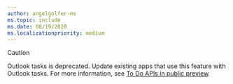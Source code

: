 ```yaml
---
author: angelgolfer-ms
ms.topic: include
ms.date: 08/19/2020
ms.localizationpriority: medium
---
```


<!-- markdownlint-disable MD041-->

> [!CAUTION]
> Outlook tasks is deprecated. Update existing apps that use this feature with Outlook tasks. For more information, see [To Do APIs in public preview](https://developer.microsoft.com/graph/blogs/the-new-improved-microsoft-graph-to-do-apis-are-now-in-public-preview/).
